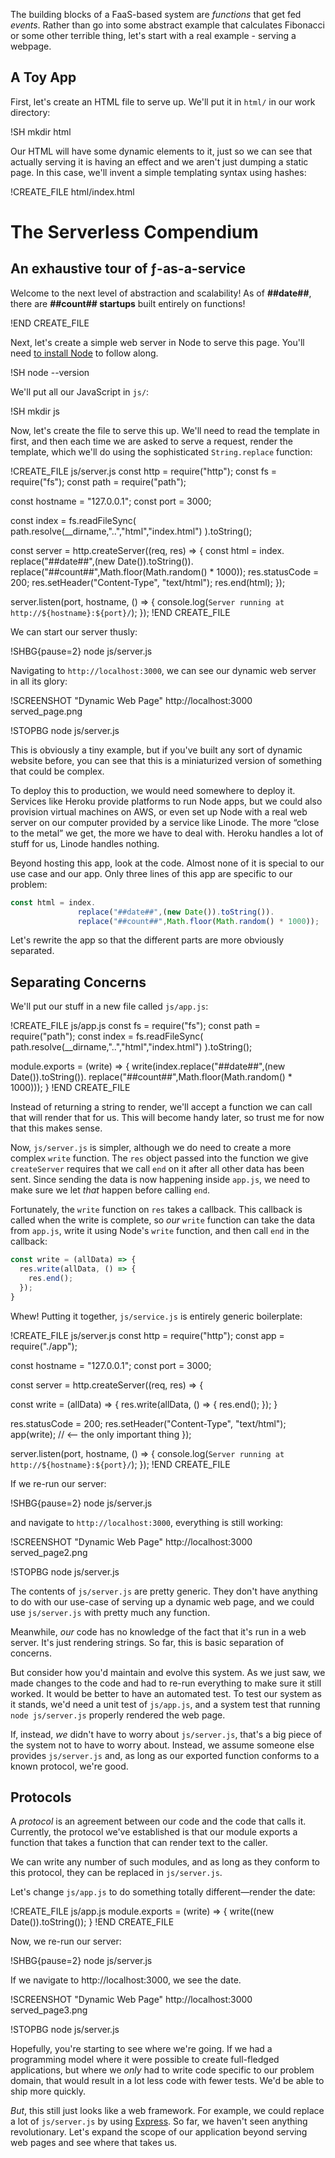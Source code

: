 The building blocks of a FaaS-based system are _functions_ that get fed _events_.  Rather than go into some abstract example that calculates Fibonacci or some other terrible thing, let's start with a real example - serving a webpage.

## A Toy App

First, let's create an HTML file to serve up.  We'll put it in `html/` in our work directory:

!SH mkdir html

Our HTML will have some dynamic elements to it, just so we can see that actually serving it is having an effect and we aren't
just dumping a static page.  In this case, we'll invent a simple templating syntax using hashes:

!CREATE_FILE html/index.html
<!DOCTYPE html>
<html>
  <head>
    <meta charset="utf-8" />
    <title>The Serverless Compendium</title>
  </head>
  <body>
    <h1>The Serverless Compendium</h1>
    <h2>An exhaustive tour of ƒ-as-a-service</h2>
    <p>
      Welcome to the next level of abstraction and
      scalability! As of <strong>##date##</strong>,
      there are <strong>##count## startups</strong>
      built entirely on functions!
    </p>
  </body>
</html>
!END CREATE_FILE

Next, let's create a simple web server in Node to serve this page.  You'll need [to install
Node](https://nodejs.org/en/download/) to follow along.

!SH node --version

We'll put all our JavaScript in `js/`:

!SH mkdir js

Now, let's create the file to serve this up.  We'll need to read the template in first, and then each time we are asked to serve
a request, render the template, which we'll do using the sophisticated `String.replace` function:

!CREATE_FILE js/server.js
const http = require("http");
const fs   = require("fs");
const path = require("path");

const hostname = "127.0.0.1";
const port     = 3000;

const index = fs.readFileSync(
      path.resolve(__dirname,"..","html","index.html")
    ).toString();

const server = http.createServer((req, res) => {
  const html = index.
                 replace("##date##",(new Date()).toString()).
                 replace("##count##",Math.floor(Math.random() * 1000));
  res.statusCode = 200;
  res.setHeader("Content-Type", "text/html");
  res.end(html);
});

server.listen(port, hostname, () => {
  console.log(`Server running at http://${hostname}:${port}/`);
});
!END CREATE_FILE

We can start our server thusly:

!SHBG{pause=2} node js/server.js

Navigating to `http://localhost:3000`, we can see our dynamic web server in all its glory:

!SCREENSHOT "Dynamic Web Page" http://localhost:3000 served_page.png

!STOPBG node js/server.js

This is obviously a tiny example, but if you've built any sort of dynamic website before, you can see that this is a miniaturized
version of something that could be complex.

To deploy this to production, we would need somewhere to deploy it. Services like Heroku provide platforms to run Node apps, but
we could also provision virtual machines on AWS, or even set up Node with a real web server on our computer provided by a service
like Linode.  The more “close to the metal” we get, the more we have to deal with.  Heroku handles a lot of stuff for us, Linode
handles nothing.

Beyond hosting this app, look at the code.  Almost none of it is special to our use case and our app.  Only three lines of this
app are specific to our problem:

```javascript
const html = index.
               replace("##date##",(new Date()).toString()).
               replace("##count##",Math.floor(Math.random() * 1000));
```

Let's rewrite the app so that the different parts are more obviously separated.

## Separating Concerns

We'll put our stuff in a new file called
`js/app.js`:

!CREATE_FILE js/app.js
const fs   = require("fs");
const path = require("path");
const index = fs.readFileSync(
      path.resolve(__dirname,"..","html","index.html")
    ).toString();

module.exports = (write) => {
  write(index.replace("##date##",(new Date()).toString()).
              replace("##count##",Math.floor(Math.random() * 1000)));
}
!END CREATE_FILE

Instead of returning a string to render, we'll accept a function we can call that will render that for us.  This will become handy later, so trust me for now that this makes sense.

Now, `js/server.js` is simpler, although we do need to create a more complex `write` function.  The `res` object passed into the
function we give `createServer` requires that we call `end` on it after all other data has been sent.  Since sending the data is
now happening inside `app.js`, we need to make sure we let *that* happen before calling `end`.

Fortunately, the `write` function on `res` takes a callback.  This callback is called when the write is complete, so *our*
`write` function can take the data from `app.js`, write it using Node's `write` function, and then call `end` in the callback:

```javascript
const write = (allData) => {
  res.write(allData, () => {
    res.end();
  });
}
```

Whew!  Putting it together, `js/service.js` is entirely generic boilerplate:

!CREATE_FILE js/server.js
const http = require("http");
const app  = require("./app");

const hostname = "127.0.0.1";
const port     = 3000;

const server = http.createServer((req, res) => {

  const write = (allData) => {
    res.write(allData, () => {
      res.end();
    });
  }

  res.statusCode = 200;
  res.setHeader("Content-Type", "text/html");
  app(write); // <-- the only important thing
});

server.listen(port, hostname, () => {
  console.log(`Server running at http://${hostname}:${port}/`);
});
!END CREATE_FILE

If we re-run our server:

!SHBG{pause=2} node js/server.js

and navigate to `http://localhost:3000`, everything is still working:

!SCREENSHOT "Dynamic Web Page" http://localhost:3000 served_page2.png

!STOPBG node js/server.js

The contents of `js/server.js` are pretty generic.  They don't have anything to do with our use-case of serving up a dynamic web
page, and we could use `js/server.js` with pretty much any function.

Meanwhile, *our* code has no knowledge of the fact that it's run in a web server.  It's just rendering strings.  So far, this is basic separation of concerns.

But consider how you'd maintain and evolve this system.  As we just saw, we made changes to the code and had to re-run everything
to make sure it still worked.  It would be better to have an automated test.  To test our system as it stands, we'd need a unit
test of `js/app.js`, and a system test that running `node js/server.js` properly rendered the web page.

If, instead, *we* didn't have to worry about `js/server.js`, that's a big piece of the system not to have to worry about.
Instead, we assume someone else provides `js/server.js` and, as long as our exported function conforms to a known protocol, we're
good.

## Protocols

A _protocol_ is an agreement between our code and the code that calls it.  Currently, the protocol we've established is that
our module exports a function that takes a function that can render text to the caller.

We can write any number of such modules, and as long as they conform to this protocol, they can be replaced in `js/server.js`.

Let's change `js/app.js` to do something totally different—render the date:

!CREATE_FILE js/app.js
module.exports = (write) => {
  write((new Date()).toString());
}
!END CREATE_FILE

Now, we re-run our server:

!SHBG{pause=2} node js/server.js

If we navigate to http://localhost:3000, we see the date.

!SCREENSHOT "Dynamic Web Page" http://localhost:3000 served_page3.png

!STOPBG node js/server.js

Hopefully, you're starting to see where we're going.  If we had a programming model where it were possible to create full-fledged
applications, but where we  *only* had to write code specific to our problem domain, that would result in a lot less code with
fewer tests.  We'd be able to ship more quickly.

*But*, this still just looks like a web framework.  For example, we could replace a lot of `js/server.js` by using
[Express](https://expressjs.com). So far, we haven't seen anything revolutionary. Let's expand the scope
of our application beyond serving web pages and see where that takes us.
